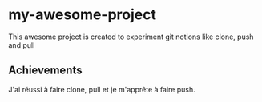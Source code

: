 # my-awesome-project

This awesome project is created to experiment git notions like clone, push and pull
## Achievements
J'ai réussi à faire clone, pull et je m'apprête à faire push.

